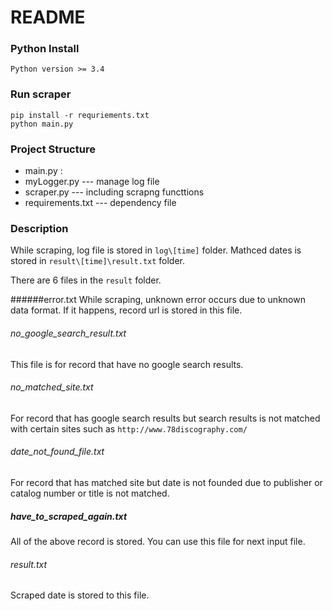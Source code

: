 # README #

### Python Install
    Python version >= 3.4 
    
### Run scraper
    pip install -r requriements.txt
    python main.py
    
    
### Project Structure
* main.py  :
* myLogger.py --- manage log file
* scraper.py --- including scrapng functtions
* requirements.txt --- dependency file

### Description

While scraping, log file is stored in `log\[time]` folder.
Mathced dates is stored in `result\[time]\result.txt` folder.

There are 6 files in the `result` folder.

######error.txt
While scraping, unknown error occurs due to unknown data format.
If it happens, record url is stored in this file.

###### no_google_search_result.txt
This file is for record that have no google search results.

###### no_matched_site.txt
For record that has google search results but search results is not matched with certain sites such as `http://www.78discography.com/`

###### date_not_found_file.txt
For record that has matched site but date is not founded due to publisher or catalog number or title is not matched.

##### have_to_scraped_again.txt 
All of the above record is stored.
You can use this file for next input file.

###### result.txt
Scraped date is stored to this file.







 

    
    
    